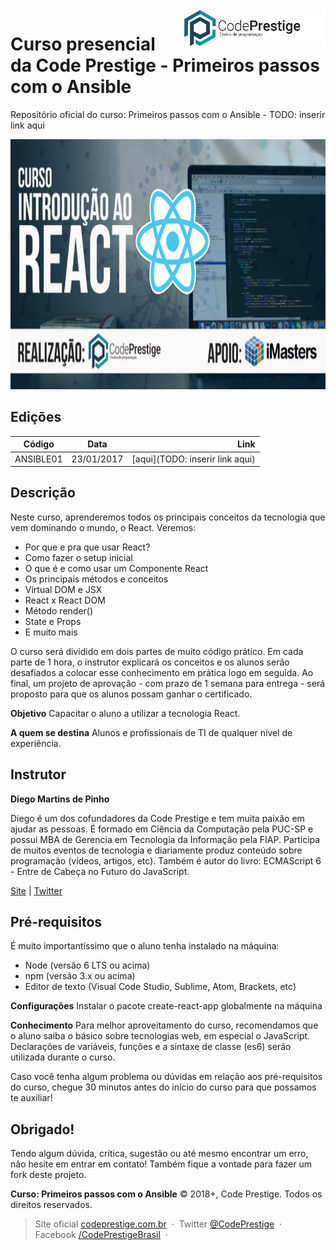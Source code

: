 <a href="http://codeprestige.com.br/" target="_blank">
    <img src="code_prestige_logo.png" alt="Logo da Code Prestige" title="Code Prestige" align="right" height="60" />
</a>

Curso presencial da Code Prestige - Primeiros passos com o Ansible
======================
Repositório oficial do curso: Primeiros passos com o Ansible - TODO: inserir link aqui

<img src="thumbnail.jpg" alt="Capa da apresentação" title="Capa da apresentação" height="400px" />

Edições
------
| Código        | Data          | Link  |
| ------------- |:-------------:| -----:|
| ANSIBLE01     | 23/01/2017    | [aqui](TODO: inserir link aqui) |

Descrição
------
Neste curso, aprenderemos todos os principais conceitos da tecnologia que vem dominando o mundo, o React. Veremos:

- Por que e pra que usar React?
- Como fazer o setup inicial
- O que é e como usar um Componente React
- Os principais métodos e conceitos
- Virtual DOM e JSX
- React x React DOM
- Método render()
- State e Props
- E muito mais

O curso será dividido em dois partes de muito código prático. Em cada parte de 1 hora, o instrutor explicará os conceitos e os alunos serão desafiados a colocar esse conhecimento em prática logo em seguida. Ao final, um projeto de aprovação - com prazo de 1 semana para entrega - será proposto para que os alunos possam ganhar o certificado.

**Objetivo**
Capacitar o aluno a utilizar a tecnologia React.

**A quem se destina**
Alunos e profissionais de TI de qualquer nível de experiência.

Instrutor
------
**Diego Martins de Pinho**

Diego é um dos cofundadores da Code Prestige e tem muita paixão em ajudar as pessoas. É formado em Ciência da Computação pela PUC-SP e possui MBA de Gerencia em Tecnologia da Informação pela FIAP. Participa de muitos eventos de tecnologia e diariamente produz conteúdo sobre programação (vídeos, artigos, etc). Também é autor do livro: ECMAScript 6 - Entre de Cabeça no Futuro do JavaScript.

[Site](http://www.diegopinho.com.br) | [Twitter](http://www.twitter.com/@DiegoPinho)

Pré-requisitos
------
É muito importantíssimo que o aluno tenha instalado na máquina:

- Node (versão 6 LTS ou acima)
- npm (versão 3.x ou acima)
- Editor de texto (Visual Code Studio, Sublime, Atom, Brackets, etc)

**Configurações**
Instalar o pacote create-react-app globalmente na máquina

**Conhecimento**
Para melhor aproveitamento do curso, recomendamos que o aluno saiba o básico sobre tecnologias web, em especial o JavaScript. Declarações de variáveis, funções e a sintaxe de classe (es6) serão utilizada durante o curso.

Caso você tenha algum problema ou dúvidas em relação aos pré-requisitos do curso, chegue 30 minutos antes do início do curso para que possamos te auxiliar!

Obrigado!
------
Tendo algum dúvida, crítica, sugestão ou até mesmo encontrar um erro, não hesite em entrar em contato! Também fique a vontade para fazer um fork deste projeto.

**Curso: Primeiros passos com o Ansible** © 2018+, Code Prestige. Todos os direitos reservados.

> Site oficial [codeprestige.com.br](http://codeprestige.com.br) &nbsp;&middot;&nbsp;
> Twitter [@CodePrestige](https://twitter.com/CodePrestige) &nbsp;&middot;&nbsp;
> Facebook [/CodePrestigeBrasil](https://www.facebook.com/CodePrestigeBrasil/) &nbsp;&middot;&nbsp;